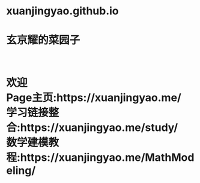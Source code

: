 # xuanjingyao.github.io
<h1>玄京耀的菜园子<h1/>
<br />欢迎
<br />Page主页:https://xuanjingyao.me/
<br />学习链接整合:https://xuanjingyao.me/study/
<br />数学建模教程:https://xuanjingyao.me/MathModeling/
